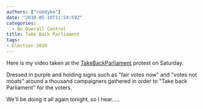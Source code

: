 ```yaml
---
authors: ["robdyke"]
date: "2010-05-10T11:54:59Z"
categories:
  - No Overall Control
title: Take Back Parliament
tags:
- Election 2010
---
```

Here is my video taken at the [TakeBackParliament](http://news.bbc.co.uk/1/hi/uk/8670002.stm) protest on Saturday.



Dressed in purple and holding signs such as "fair votes now" and "votes not moats" around a thousand campaigners gathered in order to "Take back Parliament" for the voters.

We'll be doing it all again tonight, so I hear.....
